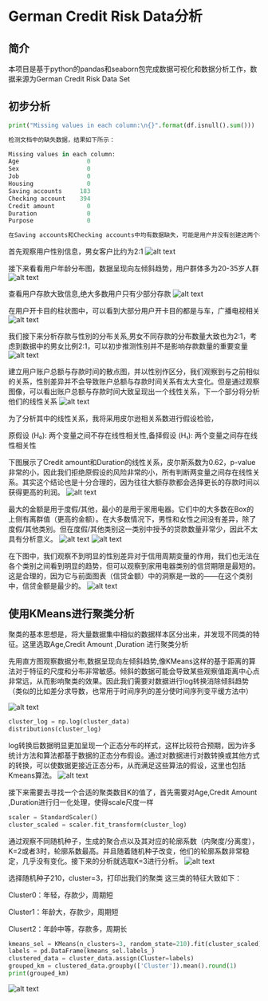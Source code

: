 # German Credit Risk Data分析

## 简介

本项目是基于python的pandas和seaborn包完成数据可视化和数据分析工作，数据来源为German Credit Risk Data Set

## 初步分析
```python
print("Missing values in each column:\n{}".format(df.isnull().sum()))

检测文档中的缺失数据，结果如下所示：

Missing values in each column:
Age                   0
Sex                   0
Job                   0
Housing               0
Saving accounts     183
Checking account    394
Credit amount         0
Duration              0
Purpose               0

在Saving accounts和Checking accounts中均有数据缺失，可能是用户并没有创建这两个相关的账户导致数据缺失
```
首先观察用户性别信息，男女客户比约为2:1
![alt text](Sex.png 'Optional Title')

接下来看看用户年龄分布图，数据呈现向左倾斜趋势，用户群体多为20-35岁人群
![alt text](Age.jpg 'Optional Title')

查看用户存款大致信息,绝大多数用户只有少部分存款
![alt text](Savings.jpg 'Optional Title')

在用户开卡目的柱状图中，可以看到大部分用户开卡目的都是与车，广播电视相关
![alt text](Purpose_VS_Credits.png 'Optional Title')

我们接下来分析存款与性别的分布关系,男女不同存款的分布数量大致也为2:1，考虑到数据中的男女比例2:1，可以初步推测性别并不是影响存款数量的重要变量
![alt text](Saving%20VS%20Sex.jpg)

建立用户账户总额与存款时间的散点图，并以性别作区分，我们观察到与之前相似的关系，性别差异并不会导致账户总额与存款时间关系有太大变化。但是通过观察图像，可以看出账户总额与存款时间大致呈现出一个线性关系，下一个部分将分析他们的线性关系
![alt text](Saving_accounts_scatter.png)

为了分析其中的线性关系，我将采用皮尔逊相关系数进行假设检验，

原假设 (H₀): 两个变量之间不存在线性相关性,备择假设 (H₁): 两个变量之间存在线性相关性

下图展示了Credit amount和Duration的线性关系，皮尔斯系数为0.62，p-value非常的小，因此我们拒绝原假设的风险非常的小，所有判断两变量之间存在线性关系。其实这个结论也是十分合理的，因为往往大额存款都会选择更长的存款时间以获得更高的利润。
![alt text](linear_credit_duration.jpg)



最大的金额是用于度假/其他，最小的是用于家用电器。它们中的大多数在Box的上侧有离群值（更高的金额）。在大多数情况下，男性和女性之间没有差异，除了度假/其他类别。但在度假/其他类别这一类别中授予的贷款数量非常少，因此不太具有分析意义。
![alt text](Box_purpose_credit.png)
![alt text](n_credits.png)

在下图中，我们观察不到明显的性别差异对于信用周期变量的作用，我们也无法在各个类别之间看到明显的趋势，但可以观察到家用电器类别的信贷期限是最短的。这是合理的，因为它与前面图表（信贷金额）中的洞察是一致的——在这个类别中，信贷金额是最少的。
![alt text](Box_purpose_duration.png)


## 使用KMeans进行聚类分析

聚类的基本思想是，将大量数据集中相似的数据样本区分出来，并发现不同类的特征。这里选取Age,Credit Amount ,Duration 进行聚类分析

先用直方图观察数据分布,数据呈现向左倾斜趋势,像KMeans这样的基于距离的算法对于特征的尺度和分布非常敏感。倾斜的数据可能会导致某些观察值距离中心点非常远，从而影响聚类的效果。因此我们需要对数据进行log转换消除倾斜趋势
（类似的比如差分求导数，也常用于时间序列的差分使时间序列变平缓方法中）


![alt text](Histogram.png)


```python
cluster_log = np.log(cluster_data)
distributions(cluster_log)
```
log转换后数据明显更加呈现一个正态分布的样式，这样比较符合预期，因为许多统计方法和算法都基于数据的正态分布假设。通过对数据进行对数转换或其他方式的转换，可以使数据更接近正态分布，从而满足这些算法的假设，这里也包括Kmeans算法。
![alt text](Histogram2.png)

接下来需要去寻找一个合适的聚类数目K的值了，首先需要对Age,Credit Amount ,Duration进行归一化处理，使得scale尺度一样
```python
scaler = StandardScaler()
cluster_scaled = scaler.fit_transform(cluster_log)
```

通过观察不同随机种子，生成的聚合点以及其对应的轮廓系数（内聚度/分离度），K=2或者3时，轮廓系数最高。并且随着随机种子改变，他们的轮廓系数非常稳定，几乎没有变化。接下来的分析就选取K=3进行分析。
![alt text](Heat_map_cluster.png)



选择随机种子210，cluster=3，打印出我们的聚类
这三类的特征大致如下：

Cluster0：年轻，存款少，周期短

Cluster1：年龄大，存款少，周期短

Clusert2：年龄中等，存款多，周期长

```python
kmeans_sel = KMeans(n_clusters=3, random_state=210).fit(cluster_scaled)
labels = pd.DataFrame(kmeans_sel.labels_)
clustered_data = cluster_data.assign(Cluster=labels)
grouped_km = clustered_data.groupby(['Cluster']).mean().round(1)
print(grouped_km)
```
![alt text](Cluster.png)
